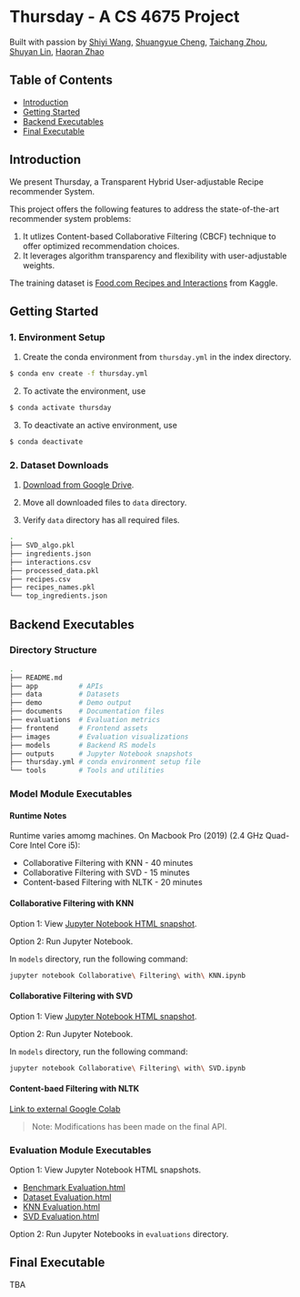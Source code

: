 # Thursday -  A CS 4675 Project
Built with passion by [Shiyi Wang](mailto:swang793@gatech.edu), [Shuangyue Cheng](mailto:katcheng@gatech.edu), [Taichang Zhou](mailto:tzhou915@gatech.edu), [Shuyan Lin](mailto:slin915@gatech.edu), [Haoran Zhao](mailto:hzhao353@gatech.edu)

## Table of Contents
- [Introduction](#introduction)
- [Getting Started](#getting-started)
- [Backend Executables](#backend-executables)
- [Final Executable](#final-executable)

## Introduction
We present Thursday, a Transparent Hybrid User-adjustable Recipe recommender System.

This project offers the following features to address the state-of-the-art recommender system problems:

1. It utlizes Content-based Collaborative Filtering (CBCF) technique to offer optimized recommendation choices.
2. It leverages algorithm transparency and flexibility with user-adjustable weights.

The training dataset is [Food.com Recipes and Interactions](https://www.kaggle.com/datasets/shuyangli94/food-com-recipes-and-user-interactions?select=RAW_recipes.csv) from Kaggle.

## Getting Started

### 1. Environment Setup

1. Create the conda environment from `thursday.yml` in the index directory.

```sh
$ conda env create -f thursday.yml
```

2. To activate the environment, use
```sh
$ conda activate thursday
```

3. To deactivate an active environment, use
```sh
$ conda deactivate
```

### 2. Dataset Downloads

1. [Download from Google Drive](https://drive.google.com/drive/folders/1-f0rpDQ_XbWw9TOlKIIqJDdUqekTdSIC?usp=sharing).

2. Move all downloaded files to <code>data</code> directory.

3. Verify <code>data</code> directory has all required files.
```sh
.
├── SVD_algo.pkl
├── ingredients.json
├── interactions.csv
├── processed_data.pkl
├── recipes.csv
├── recipes_names.pkl
└── top_ingredients.json
```

## Backend Executables

### Directory Structure
```sh
.
├── README.md
├── app          # APIs
├── data         # Datasets
├── demo         # Demo output
├── documents    # Documentation files
├── evaluations  # Evaluation metrics
├── frontend     # Frontend assets
├── images       # Evaluation visualizations
├── models       # Backend RS models
├── outputs      # Jupyter Notebook snapshots
├── thursday.yml # conda environment setup file
└── tools        # Tools and utilities
```

### Model Module Executables

#### Runtime Notes

Runtime varies amomg machines. On Macbook Pro (2019) (2.4 GHz Quad-Core Intel Core i5):

* Collaborative Filtering with KNN - 40 minutes
* Collaborative Filtering with SVD - 15 minutes
* Content-based Filtering with NLTK - 20 minutes

#### Collaborative Filtering with KNN

Option 1: View [Jupyter Notebook HTML snapshot](https://github.com/Shiyi-Wang/recipeRecSys/blob/main/outputs/Collaborative%20Filtering%20with%20KNN.html).

Option 2: Run Jupyter Notebook.

In <code>models</code> directory, run the following command:

```sh
jupyter notebook Collaborative\ Filtering\ with\ KNN.ipynb 
```

#### Collaborative Filtering with SVD

Option 1: View [Jupyter Notebook HTML snapshot](https://github.com/Shiyi-Wang/recipeRecSys/blob/main/outputs/Collaborative%20Filtering%20with%20SVD.html).

Option 2: Run Jupyter Notebook.

In <code>models</code> directory, run the following command:

```sh
jupyter notebook Collaborative\ Filtering\ with\ SVD.ipynb 
```

#### Content-baed Filtering with NLTK

[Link to external Google Colab](https://colab.research.google.com/drive/1eq5x3gYnl_-8Rszju_L9TFl5tnpFkhB8)

> Note: Modifications has been made on the final API.

### Evaluation Module Executables

Option 1: View Jupyter Notebook HTML snapshots.

* [Benchmark Evaluation.html](https://github.com/Shiyi-Wang/recipeRecSys/blob/main/outputs/Benchmark%20Evaluation.html)
* [Dataset Evaluation.html](https://github.com/Shiyi-Wang/recipeRecSys/blob/main/outputs/Dataset%20Evaluation.html)
* [KNN Evaluation.html](https://github.com/Shiyi-Wang/recipeRecSys/blob/main/outputs/KNN%20Evaluation.html)
* [SVD Evaluation.html](https://github.com/Shiyi-Wang/recipeRecSys/blob/main/outputs/SVD%20Evaluation.html)

Option 2: Run Jupyter Notebooks in <code>evaluations</code> directory.

## Final Executable

TBA
